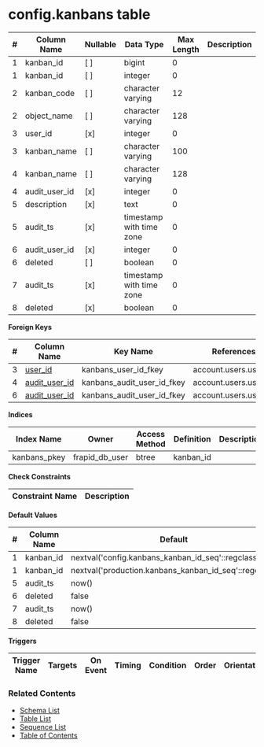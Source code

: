 # config.kanbans table



| # | Column Name | Nullable | Data Type | Max Length | Description |
| --- | --- | --- | --- | --- | --- |
| 1 | kanban_id | [ ] | bigint | 0 |  |
| 1 | kanban_id | [ ] | integer | 0 |  |
| 2 | kanban_code | [ ] | character varying | 12 |  |
| 2 | object_name | [ ] | character varying | 128 |  |
| 3 | user_id | [x] | integer | 0 |  |
| 3 | kanban_name | [ ] | character varying | 100 |  |
| 4 | kanban_name | [ ] | character varying | 128 |  |
| 4 | audit_user_id | [x] | integer | 0 |  |
| 5 | description | [x] | text | 0 |  |
| 5 | audit_ts | [x] | timestamp with time zone | 0 |  |
| 6 | audit_user_id | [x] | integer | 0 |  |
| 6 | deleted | [ ] | boolean | 0 |  |
| 7 | audit_ts | [x] | timestamp with time zone | 0 |  |
| 8 | deleted | [x] | boolean | 0 |  |



**Foreign Keys**

| # | Column Name | Key Name | References |
| --- | --- | --- | --- |
| 3 | [user_id](../account/users.md) | kanbans_user_id_fkey | account.users.user_id |
| 4 | [audit_user_id](../account/users.md) | kanbans_audit_user_id_fkey | account.users.user_id |
| 6 | [audit_user_id](../account/users.md) | kanbans_audit_user_id_fkey | account.users.user_id |



**Indices**

| Index Name | Owner | Access Method | Definition | Description |
| --- | --- | --- | --- | --- |
| kanbans_pkey | frapid_db_user | btree | kanban_id |  |



**Check Constraints**

| Constraint Name | Description |
| --- | --- |



**Default Values**

| # | Column Name | Default |
| --- | --- | --- |
| 1 | kanban_id | nextval('config.kanbans_kanban_id_seq'::regclass) |
| 1 | kanban_id | nextval('production.kanbans_kanban_id_seq'::regclass) |
| 5 | audit_ts | now() |
| 6 | deleted | false |
| 7 | audit_ts | now() |
| 8 | deleted | false |


**Triggers**

| Trigger Name | Targets | On Event | Timing | Condition | Order | Orientation | Description |
| --- | --- | --- | --- | --- | --- | --- | --- |


### Related Contents
* [Schema List](../../schemas.md)
* [Table List](../../tables.md)
* [Sequence List](../../sequences.md)
* [Table of Contents](../../README.md)
